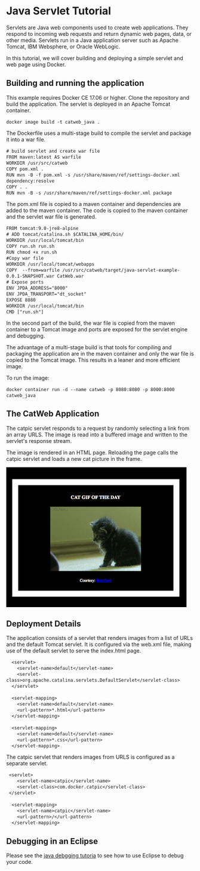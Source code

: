 # Java Servlet Tutorial

Servlets are Java web components used to create web applications. They respond to incoming web requests and return dynamic web pages, data, or other media. Servlets run in a Java application server such as Apache Tomcat, IBM Websphere, or Oracle WebLogic.

In this tutorial, we will cover building and deploying a simple servlet and web page using Docker.

## Building and running the application

This example requires Docker CE 17.06 or higher. Clone the repository and build the application. The servlet is deployed in an Apache Tomcat container.

```
docker image build -t catweb_java .
```

The Dockerfile uses a multi-stage build to compile the servlet and package it into a war file.

```
# build servlet and create war file
FROM maven:latest AS warfile
WORKDIR /usr/src/catweb
COPY pom.xml .
RUN mvn -B -f pom.xml -s /usr/share/maven/ref/settings-docker.xml dependency:resolve
COPY . .
RUN mvn -B -s /usr/share/maven/ref/settings-docker.xml package
```
The pom.xml file is copied to a maven container and dependencies are added to the maven container. The code is copied to the maven container and the servlet war file is generated.
```
FROM tomcat:9.0-jre8-alpine
# ADD tomcat/catalina.sh $CATALINA_HOME/bin/
WORKDIR /usr/local/tomcat/bin
COPY run.sh run.sh
RUN chmod +x run.sh
#Copy war file
WORKDIR /usr/local/tomcat/webapps
COPY  --from=warfile /usr/src/catweb/target/java-servlet-example-0.0.1-SNAPSHOT.war CatWeb.war
# Expose ports
ENV JPDA_ADDRESS="8000"
ENV JPDA_TRANSPORT="dt_socket"
EXPOSE 8080
WORKDIR /usr/local/tomcat/bin
CMD ["run.sh"]
```
In the second part of the build, the war file is copied from the maven container to a Tomcat image and ports are exposed for the servlet engine and debugging.

The advantage of a multi-stage build is that tools for compiling and packaging the application are in the maven container and only the war file is copied to the Tomcat image. This results in a leaner and more efficient image.

To run the image:

````
docker container run -d --name catweb -p 8080:8080 -p 8000:8000 catweb_java
```` 
## The CatWeb Application

The catpic servlet responds to a request by randomly selecting a link from an array URLS. The image is read into a buffered image and written to the servlet's response stream.

The image is rendered in an HTML page. Reloading the page calls the catpic servlet and loads a new cat picture in the frame.

![](catpic.png)
## Deployment Details

The application consists of a servlet that renders images from a list of URLs and the default Tomcat servlet. It is configured via the web.xml file, making use of the default servlet to serve the index.html page.

```
  <servlet>
    <servlet-name>default</servlet-name>
    <servlet-class>org.apache.catalina.servlets.DefaultServlet</servlet-class>
  </servlet>

  <servlet-mapping>
    <servlet-name>default</servlet-name>
    <url-pattern>*.html</url-pattern>
  </servlet-mapping>
  
  <servlet-mapping>
    <servlet-name>default</servlet-name>
    <url-pattern>*.css</url-pattern>
  </servlet-mapping>
```
The catpic servlet that renders images from URLS is configured as a separate servlet.
```
 <servlet>
    <servlet-name>catpic</servlet-name>
    <servlet-class>com.docker.catpic</servlet-class>
 </servlet>

  <servlet-mapping>
    <servlet-name>catpic</servlet-name>
    <url-pattern>/</url-pattern>
  </servlet-mapping> 
```
## Debugging in an Eclipse

Please see the [java debgging tutoria](https://github.com/docker/labs/blob/master/developer-tools/java-debugging/Eclipse-README.md#configure-remote-debugging) to see how to use Eclipse to debug your code.